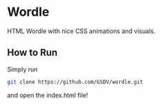 # Wordle
HTML Wordle with nice CSS animations and visuals.

## How to Run
Simply run
 ```bash
 git clone https://github.com/GSDV/wordle.git
 ```
and open the index.html file!
